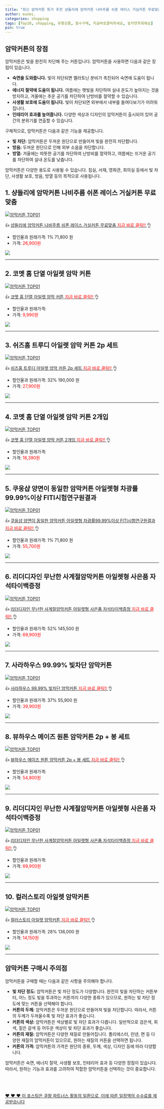 ```yaml
---
title: "최신 암막커튼 특가 추천 샹들리에 암막커튼 나비주름 쉬폰 레이스 거실커튼 무료맞춤 비교 장점"
author: eunmi.
categories: shopping
tags: [Top10, shopping, 유행상품, 필수구매, 지금바로클릭하세요, 놓치면후회해요]
pin: true
---
```

## 암막커튼의 장점

암막커튼은 빛을 완전히 차단해 주는 커튼입니다. 암막커튼을 사용하면 다음과 같은 장점이 있습니다.

* **숙면을 도와줍니다.** 빛이 차단되면 멜라토닌 분비가 촉진되어 숙면에 도움이 됩니다.
* **에너지 절약에 도움이 됩니다.** 여름에는 햇빛을 차단하여 실내 온도가 높아지는 것을 방지하고, 겨울에는 추운 공기를 차단하여 난방비를 절약할 수 있습니다.
* **사생활 보호에 도움이 됩니다.** 빛이 차단되면 외부에서 내부를 들여다보기가 어려워집니다.
* **인테리어 효과를 높여줍니다.** 다양한 색상과 디자인의 암막커튼이 출시되어 있어 공간의 분위기를 연출할 수 있습니다.

구체적으로, 암막커튼은 다음과 같은 기능을 제공합니다.

* **빛 차단:** 암막커튼은 두꺼운 원단으로 만들어져 빛을 완전히 차단합니다.
* **방음:** 두꺼운 원단으로 인해 외부 소음을 차단합니다.
* **방열:** 겨울에는 따뜻한 공기를 차단하여 난방비를 절약하고, 여름에는 뜨거운 공기를 차단하여 실내 온도를 낮춥니다.

암막커튼은 다양한 용도로 사용될 수 있습니다. 침실, 서재, 영화관, 회의실 등에서 빛 차단, 사생활 보호, 방음, 방열 등의 목적으로 사용됩니다.

   

## 1. 샹들리에 암막커튼 나비주름 쉬폰 레이스 거실커튼 무료맞춤

[![암막커튼 TOP01](https://thumbnail6.coupangcdn.com/thumbnails/remote/230x230ex/image/vendor_inventory/0dc8/a04738ab1980d6f88d6089421e33f204d0a3fab5e120435cf80bfd59eb31.jpg)](https://link.coupang.com/re/AFFSDP?lptag=AF3617701&subid=GithubCoopas&pageKey=7299433627&traceid=V0-153&itemId=18675679862&vendorItemId=85809960200)


👍 [샹들리에 암막커튼 나비주름 쉬폰 레이스 거실커튼 무료맞춤 <font color=red> 지금 바로 클릭!! </font> ](https://link.coupang.com/re/AFFSDP?lptag=AF3617701&subid=GithubCoopas&pageKey=7299433627&traceid=V0-153&itemId=18675679862&vendorItemId=85809960200) 👌 


- 할인율과 원래가격: 1%  71,800   원
- 가격: <span style='color:red'>26,900원</span>

[![](/discount_price.png)](https://link.coupang.com/re/AFFSDP?lptag=AF3617701&subid=GithubCoopas&pageKey=7299433627&traceid=V0-153&itemId=18675679862&vendorItemId=85809960200)

---


   

## 2. 코멧 홈 단열 아일렛 암막 커튼

[![암막커튼 TOP01](https://thumbnail6.coupangcdn.com/thumbnails/remote/230x230ex/image/retail/images/7364858296727398-40993382-5c99-44e8-85ac-8477e90bf8d5.jpg)](https://link.coupang.com/re/AFFSDP?lptag=AF3617701&subid=GithubCoopas&pageKey=180352941&traceid=V0-153&itemId=2299059486&vendorItemId=84147362548)


👍 [코멧 홈 단열 아일렛 암막 커튼 <font color=red> 지금 바로 클릭!! </font> ](https://link.coupang.com/re/AFFSDP?lptag=AF3617701&subid=GithubCoopas&pageKey=180352941&traceid=V0-153&itemId=2299059486&vendorItemId=84147362548) 👌 


- 할인율과 원래가격: 
- 가격: <span style='color:red'>9,990원</span>

[![](/discount_price.png)](https://link.coupang.com/re/AFFSDP?lptag=AF3617701&subid=GithubCoopas&pageKey=180352941&traceid=V0-153&itemId=2299059486&vendorItemId=84147362548)

---


   

## 3. 쉬즈홈 트루디 아일렛 암막 커튼 2p 세트

[![암막커튼 TOP01](https://thumbnail7.coupangcdn.com/thumbnails/remote/230x230ex/image/retail/images/3669932945720673-0651d75d-f8ba-42bf-ac12-d6a4904dbc49.jpg)](https://link.coupang.com/re/AFFSDP?lptag=AF3617701&subid=GithubCoopas&pageKey=5581290949&traceid=V0-153&itemId=125143272&vendorItemId=3255615523)


👍 [쉬즈홈 트루디 아일렛 암막 커튼 2p 세트 <font color=red> 지금 바로 클릭!! </font> ](https://link.coupang.com/re/AFFSDP?lptag=AF3617701&subid=GithubCoopas&pageKey=5581290949&traceid=V0-153&itemId=125143272&vendorItemId=3255615523) 👌 


- 할인율과 원래가격: 32%  190,000   원
- 가격: <span style='color:red'>27,900원</span>

[![](/discount_price.png)](https://link.coupang.com/re/AFFSDP?lptag=AF3617701&subid=GithubCoopas&pageKey=5581290949&traceid=V0-153&itemId=125143272&vendorItemId=3255615523)

---


   

## 4. 코멧 홈 단열 아일렛 암막 커튼 2개입

[![암막커튼 TOP01](https://thumbnail9.coupangcdn.com/thumbnails/remote/230x230ex/image/retail/images/6599491629301926-4d334e81-2396-4f5e-a2cd-d16ad0e64ca5.jpg)](https://link.coupang.com/re/AFFSDP?lptag=AF3617701&subid=GithubCoopas&pageKey=6711426204&traceid=V0-153&itemId=16836540975&vendorItemId=84015868076)


👍 [코멧 홈 단열 아일렛 암막 커튼 2개입 <font color=red> 지금 바로 클릭!! </font> ](https://link.coupang.com/re/AFFSDP?lptag=AF3617701&subid=GithubCoopas&pageKey=6711426204&traceid=V0-153&itemId=16836540975&vendorItemId=84015868076) 👌 


- 할인율과 원래가격: 
- 가격: <span style='color:red'>16,390원</span>

[![](/discount_price.png)](https://link.coupang.com/re/AFFSDP?lptag=AF3617701&subid=GithubCoopas&pageKey=6711426204&traceid=V0-153&itemId=16836540975&vendorItemId=84015868076)

---


   

## 5. 쿠웅샵 양면이 동일한 암막커튼 아일렛형 차광률99.99%이상 FITI시험연구원결과

[![암막커튼 TOP01](https://thumbnail6.coupangcdn.com/thumbnails/remote/230x230ex/image/vendor_inventory/becd/4f6c9d8d398ecbeead64dbbc6525d39eb9bda4d69de040238183c107dd91.jpg)](https://link.coupang.com/re/AFFSDP?lptag=AF3617701&subid=GithubCoopas&pageKey=7051054840&traceid=V0-153&itemId=17459276311&vendorItemId=84627241464)


👍 [쿠웅샵 양면이 동일한 암막커튼 아일렛형 차광률99.99%이상 FITI시험연구원결과 <font color=red> 지금 바로 클릭!! </font> ](https://link.coupang.com/re/AFFSDP?lptag=AF3617701&subid=GithubCoopas&pageKey=7051054840&traceid=V0-153&itemId=17459276311&vendorItemId=84627241464) 👌 


- 할인율과 원래가격: 1%  71,800   원
- 가격: <span style='color:red'>55,700원</span>

[![](/discount_price.png)](https://link.coupang.com/re/AFFSDP?lptag=AF3617701&subid=GithubCoopas&pageKey=7051054840&traceid=V0-153&itemId=17459276311&vendorItemId=84627241464)

---


   

## 6. 리더디자인 무난한 사계절암막커튼 아일렛형 사은품 자석타이백증정

[![암막커튼 TOP01](https://thumbnail7.coupangcdn.com/thumbnails/remote/230x230ex/image/vendor_inventory/896f/aaf7712e5f2b1e723f23150000ce765e9d7b813acac89869b252e8ce50a9.jpg)](https://link.coupang.com/re/AFFSDP?lptag=AF3617701&subid=GithubCoopas&pageKey=7148743952&traceid=V0-153&itemId=17968152445&vendorItemId=78512454153)


👍 [리더디자인 무난한 사계절암막커튼 아일렛형 사은품 자석타이백증정 <font color=red> 지금 바로 클릭!! </font> ](https://link.coupang.com/re/AFFSDP?lptag=AF3617701&subid=GithubCoopas&pageKey=7148743952&traceid=V0-153&itemId=17968152445&vendorItemId=78512454153) 👌 


- 할인율과 원래가격: 52%  145,500   원
- 가격: <span style='color:red'>69,900원</span>

[![](/discount_price.png)](https://link.coupang.com/re/AFFSDP?lptag=AF3617701&subid=GithubCoopas&pageKey=7148743952&traceid=V0-153&itemId=17968152445&vendorItemId=78512454153)

---


   

## 7. 사라하우스 99.99% 빛차단 암막커튼

[![암막커튼 TOP01](https://thumbnail6.coupangcdn.com/thumbnails/remote/230x230ex/image/retail/images/3728709446456636-e9ccfd62-54c5-41fd-b1d9-412ba15ca952.jpg)](https://link.coupang.com/re/AFFSDP?lptag=AF3617701&subid=GithubCoopas&pageKey=1474420347&traceid=V0-153&itemId=14397682046&vendorItemId=81641835786)


👍 [사라하우스 99.99% 빛차단 암막커튼 <font color=red> 지금 바로 클릭!! </font> ](https://link.coupang.com/re/AFFSDP?lptag=AF3617701&subid=GithubCoopas&pageKey=1474420347&traceid=V0-153&itemId=14397682046&vendorItemId=81641835786) 👌 


- 할인율과 원래가격: 37%  55,900   원
- 가격: <span style='color:red'>39,900원</span>

[![](/discount_price.png)](https://link.coupang.com/re/AFFSDP?lptag=AF3617701&subid=GithubCoopas&pageKey=1474420347&traceid=V0-153&itemId=14397682046&vendorItemId=81641835786)

---


   

## 8. 뷰하우스 메이즈 원톤 암막커튼 2p + 봉 세트

[![암막커튼 TOP01](https://thumbnail10.coupangcdn.com/thumbnails/remote/230x230ex/image/retail/images/4613152433106695-815f41a8-78e4-4fd9-a665-44d026b1c675.jpg)](https://link.coupang.com/re/AFFSDP?lptag=AF3617701&subid=GithubCoopas&pageKey=5372913328&traceid=V0-153&itemId=7958825082&vendorItemId=75247890268)


👍 [뷰하우스 메이즈 원톤 암막커튼 2p + 봉 세트 <font color=red> 지금 바로 클릭!! </font> ](https://link.coupang.com/re/AFFSDP?lptag=AF3617701&subid=GithubCoopas&pageKey=5372913328&traceid=V0-153&itemId=7958825082&vendorItemId=75247890268) 👌 


- 할인율과 원래가격: 
- 가격: <span style='color:red'>54,800원</span>

[![](/discount_price.png)](https://link.coupang.com/re/AFFSDP?lptag=AF3617701&subid=GithubCoopas&pageKey=5372913328&traceid=V0-153&itemId=7958825082&vendorItemId=75247890268)

---


   

## 9. 리더디자인 무난한 사계절암막커튼 아일렛형 사은품 자석타이백증정

[![암막커튼 TOP01](https://thumbnail7.coupangcdn.com/thumbnails/remote/230x230ex/image/vendor_inventory/0837/8592d135c563b61823469c9d6c61fee0543fbb55370a9416c13255005556.jpg)](https://link.coupang.com/re/AFFSDP?lptag=AF3617701&subid=GithubCoopas&pageKey=7148743952&traceid=V0-153&itemId=17968152444&vendorItemId=78512454165)


👍 [리더디자인 무난한 사계절암막커튼 아일렛형 사은품 자석타이백증정 <font color=red> 지금 바로 클릭!! </font> ](https://link.coupang.com/re/AFFSDP?lptag=AF3617701&subid=GithubCoopas&pageKey=7148743952&traceid=V0-153&itemId=17968152444&vendorItemId=78512454165) 👌 


- 할인율과 원래가격: 
- 가격: <span style='color:red'>69,900원</span>

[![](/discount_price.png)](https://link.coupang.com/re/AFFSDP?lptag=AF3617701&subid=GithubCoopas&pageKey=7148743952&traceid=V0-153&itemId=17968152444&vendorItemId=78512454165)

---


   

## 10. 컬러스토리 아일렛 암막커튼

[![암막커튼 TOP01](https://thumbnail8.coupangcdn.com/thumbnails/remote/230x230ex/image/retail/images/3586130349913272-9aea097c-ee08-4e8c-9b00-015f23d9b76d.jpg)](https://link.coupang.com/re/AFFSDP?lptag=AF3617701&subid=GithubCoopas&pageKey=1287289&traceid=V0-153&itemId=5583340&vendorItemId=3007074783)


👍 [컬러스토리 아일렛 암막커튼 <font color=red> 지금 바로 클릭!! </font> ](https://link.coupang.com/re/AFFSDP?lptag=AF3617701&subid=GithubCoopas&pageKey=1287289&traceid=V0-153&itemId=5583340&vendorItemId=3007074783) 👌 


- 할인율과 원래가격: 28%  136,000   원
- 가격: <span style='color:red'>14,150원</span>

[![](/discount_price.png)](https://link.coupang.com/re/AFFSDP?lptag=AF3617701&subid=GithubCoopas&pageKey=1287289&traceid=V0-153&itemId=5583340&vendorItemId=3007074783)

---
## 암막커튼 구매시 주의점

암막커튼을 구매할 때는 다음과 같은 사항을 주의해야 합니다.

* **빛 차단 정도:** 암막커튼은 빛 차단 정도가 다양합니다. 완전히 빛을 차단하는 커튼부터, 어느 정도 빛을 투과하는 커튼까지 다양한 종류가 있으므로, 원하는 빛 차단 정도에 맞는 커튼을 선택해야 합니다.
* **커튼의 두께:** 암막커튼은 두꺼운 원단으로 만들어져 빛을 차단합니다. 따라서, 커튼의 두께가 두꺼울수록 빛 차단 효과가 좋습니다.
* **커튼의 색상:** 암막커튼은 색상별로 빛 차단 효과가 다릅니다. 일반적으로 검은색, 회색, 짙은 갈색 등 어두운 색상이 빛 차단 효과가 좋습니다.
* **커튼의 재질:** 암막커튼은 다양한 재질로 만들어집니다. 폴리에스터, 린넨, 면 등 다양한 재질의 암막커튼이 있으므로, 원하는 재질의 커튼을 선택하면 됩니다.
* **커튼의 가격:** 암막커튼의 가격은 원단의 종류, 두께, 색상, 디자인 등에 따라 다양합니다.

암막커튼은 숙면, 에너지 절약, 사생활 보호, 인테리어 효과 등 다양한 장점이 있습니다. 따라서, 원하는 기능과 효과를 고려하여 적합한 암막커튼을 선택하는 것이 중요합니다.<br><br><br><br><br> [ ❤ ❤ ❤ 이 포스팅은 쿠팡 파트너스 활동의 일환으로, 이에 따른 일정액의 수수료를 제공받습니다](https://link.coupang.com/a/bcEFyh)